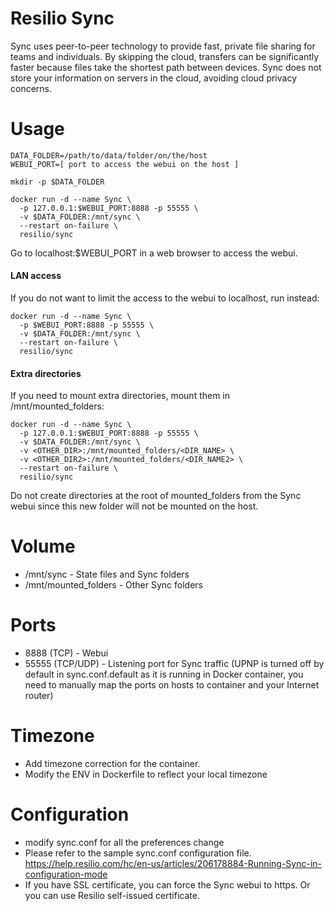 Resilio Sync
===============

Sync uses peer-to-peer technology to provide fast, private file sharing for teams and individuals. By skipping the cloud, transfers can be significantly faster because files take the shortest path between devices. Sync does not store your information on servers in the cloud, avoiding cloud privacy concerns.

# Usage

    DATA_FOLDER=/path/to/data/folder/on/the/host
    WEBUI_PORT=[ port to access the webui on the host ]

    mkdir -p $DATA_FOLDER

    docker run -d --name Sync \
      -p 127.0.0.1:$WEBUI_PORT:8888 -p 55555 \
      -v $DATA_FOLDER:/mnt/sync \
      --restart on-failure \
      resilio/sync

Go to localhost:$WEBUI_PORT in a web browser to access the webui.

#### LAN access

If you do not want to limit the access to the webui to localhost, run instead:

    docker run -d --name Sync \
      -p $WEBUI_PORT:8888 -p 55555 \
      -v $DATA_FOLDER:/mnt/sync \
      --restart on-failure \
      resilio/sync

#### Extra directories

If you need to mount extra directories, mount them in /mnt/mounted_folders:

    docker run -d --name Sync \
      -p 127.0.0.1:$WEBUI_PORT:8888 -p 55555 \
      -v $DATA_FOLDER:/mnt/sync \
      -v <OTHER_DIR>:/mnt/mounted_folders/<DIR_NAME> \
      -v <OTHER_DIR2>:/mnt/mounted_folders/<DIR_NAME2> \
      --restart on-failure \
      resilio/sync

Do not create directories at the root of mounted_folders from the Sync webui since this new folder will not be mounted on the host.

# Volume

* /mnt/sync - State files and Sync folders
* /mnt/mounted_folders - Other Sync folders

# Ports

* 8888 (TCP) - Webui
* 55555 (TCP/UDP) - Listening port for Sync traffic (UPNP is turned off by default in sync.conf.default as it is running in Docker container, you need to manually map the ports on hosts to container and your Internet router) 

# Timezone

* Add timezone correction for the container.
* Modify the ENV in Dockerfile to reflect your local timezone

# Configuration

* modify sync.conf for all the preferences change
* Please refer to the sample sync.conf configuration file. https://help.resilio.com/hc/en-us/articles/206178884-Running-Sync-in-configuration-mode
* If you have SSL certificate, you can force the Sync webui to https. Or you can use Resilio self-issued certificate.

